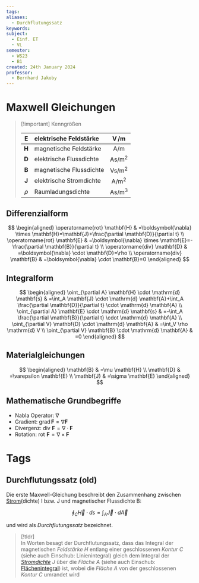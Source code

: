 ```yaml
---
tags: 
aliases:
  - Durchflutungssatz
keywords: 
subject:
  - Einf. ET
  - VL
semester:
  - WS23
  - B1
created: 24th January 2024
professor:
  - Bernhard Jakoby
---
```

 

# Maxwell Gleichungen

> [!important] Kenngrößen
>
> | $\mathbf{E}$ | elektrische Feldstärke | $\operatorname{V} / \mathrm{m}$ |
> | :---: | :--- | :---: |
> | $\mathbf{H}$ | magnetische Feldstärke | $\mathrm{A} / \mathrm{m}$ |
> | $\mathbf{D}$ | elektrische Flussdichte | $\mathrm{As} / \mathrm{m}^2$ |
> | $\mathbf{B}$ | magnetische Flussdichte | $\mathrm{Vs} / \mathrm{m}^2$ |
> | $\mathbf{J}$ | elektrische Stromdichte | $\mathrm{A} / \mathrm{m}^2$ |
> | $\rho$ | Raumladungsdichte | $\mathrm{As} / \mathrm{m}^3$ |

## Differenzialform

$$
\begin{aligned}
\operatorname{rot} \mathbf{H} & =\boldsymbol{\nabla} \times \mathbf{H}=\mathbf{J}+\frac{\partial \mathbf{D}}{\partial t} \\
\operatorname{rot} \mathbf{E} & =\boldsymbol{\nabla} \times \mathbf{E}=-\frac{\partial \mathbf{B}}{\partial t} \\
\operatorname{div} \mathbf{D} & =\boldsymbol{\nabla} \cdot \mathbf{D}=\rho \\
\operatorname{div} \mathbf{B} & =\boldsymbol{\nabla} \cdot \mathbf{B}=0
\end{aligned}
$$

## Integralform

$$
\begin{aligned}
\oint_{\partial A} \mathbf{H} \cdot \mathrm{d} \mathbf{s} & =\int_A \mathbf{J} \cdot \mathrm{d} \mathbf{A}+\int_A \frac{\partial \mathbf{D}}{\partial t} \cdot \mathrm{d} \mathbf{A} \\
\oint_{\partial A} \mathbf{E} \cdot \mathrm{d} \mathbf{s} & =-\int_A \frac{\partial \mathbf{B}}{\partial t} \cdot \mathrm{d} \mathbf{A} \\
\oint_{\partial V} \mathbf{D} \cdot \mathrm{d} \mathbf{A} & =\int_V \rho \mathrm{d} V \\
\oint_{\partial V} \mathbf{B} \cdot \mathrm{d} \mathbf{A} & =0
\end{aligned}
$$

## Materialgleichungen

$$
\begin{aligned}
\mathbf{B} & =\mu \mathbf{H} \\
\mathbf{D} & =\varepsilon \mathbf{E} \\
\mathbf{J} & =\sigma \mathbf{E}
\end{aligned}
$$

## Mathematische Grundbegriffe

- Nabla Operator: $\nabla$
- Gradient: $\mathrm{grad} \,\mathbf{F} = \nabla \mathbf{F}$
- Divergenz: $\operatorname{div}\, \mathbf{F} = \nabla \cdot\mathbf{F}$
- Rotation: $\operatorname{rot}\, \mathbf{F} = \nabla \times \mathbf{F}$

# Tags

## Durchflutungssatz (old)

Die erste Maxwell-Gleichung beschreibt den Zusammenhang zwischen [Strom](elektrischer%20Strom.md)(dichte) I bzw. J und magnetischer Flussdichte B:

$$
\oint_{C} \vec{H} \cdot ds = \int_{A} \vec{J}\cdot d \vec{A} 
$$

und wird als *Durchflutungssatz* bezeichnet.

> [!tldr]  
> In Worten besagt der Durchflutungssatz, dass das Integral der magnetischen *Feldstärke* $H$ entlang einer geschlossenen *Kontur* $C$ (siehe auch Einschub: Linienintegral) gleich dem Integral der *[Stromdichte](Stromdichte.md)* $J$ über die *Fläche* $A$ (siehe auch Einschub: [Flächenintegral](Flächenintegral.md)) ist, wobei die *Fläche* $A$ von der geschlossenen *Kontur* $C$ umrandet wird

